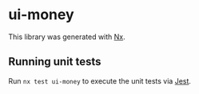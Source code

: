 # ui-money

This library was generated with [Nx](https://nx.dev).

## Running unit tests

Run `nx test ui-money` to execute the unit tests via [Jest](https://jestjs.io).
